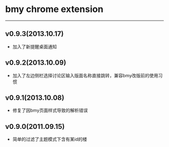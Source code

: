 bmy chrome extension
====================


---

v0.9.3(2013.10.17)
------------------

- 加入了新提醒桌面通知

v0.9.2(2013.10.09)
------------------

- 加入了左边侧栏选择讨论区输入版面名称直接跳转，兼容bmy改版前的使用习惯

v0.9.1(2013.10.08)
------------------

- 修复了因bmy页面样式导致的解析错误

v0.9.0(2011.09.15)
------

- 简单的过滤了主题模式下含有某id的楼
